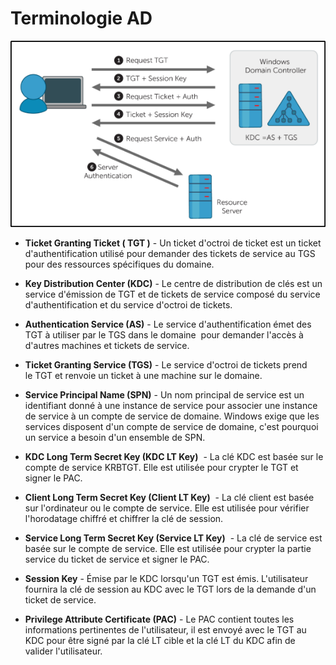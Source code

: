 # Terminologie AD

![](Images/kerberos-overview.png)

- **Ticket Granting Ticket ( TGT )** - Un ticket d'octroi de ticket est un ticket d'authentification utilisé pour demander des tickets de service au TGS pour des ressources spécifiques du domaine.

- **Key Distribution Center (KDC)** - Le centre de distribution de clés est un service d'émission de TGT et de tickets de service composé du service d'authentification et du service d'octroi de tickets.

- **Authentication Service (AS)** - Le service d'authentification émet des TGT à utiliser par le TGS dans le domaine  pour demander l'accès à d'autres machines et tickets de service.

- **Ticket Granting Service (TGS)** - Le service d'octroi de tickets prend le TGT et renvoie un ticket à une machine sur le domaine.  
    
- **Service Principal Name (SPN)** - Un nom principal de service est un identifiant donné à une instance de service pour associer une instance de service à un compte de service de domaine. Windows exige que les services disposent d'un compte de service de domaine, c'est pourquoi un service a besoin d'un ensemble de SPN.

- **KDC Long Term Secret Key (KDC LT Key)**  - La clé KDC est basée sur le compte de service KRBTGT. Elle est utilisée pour crypter le TGT et signer le PAC.

- **Client Long Term Secret Key (Client LT Key)**  - La clé client est basée sur l'ordinateur ou le compte de service. Elle est utilisée pour vérifier l'horodatage chiffré et chiffrer la clé de session.

- **Service Long Term Secret Key (Service LT Key)**  - La clé de service est basée sur le compte de service. Elle est utilisée pour crypter la partie service du ticket de service et signer le PAC.

- **Session Key** - Émise par le KDC lorsqu'un TGT est émis. L'utilisateur fournira la clé de session au KDC avec le TGT lors de la demande d'un ticket de service.

- **Privilege Attribute Certificate (PAC)** - Le PAC contient toutes les informations pertinentes de l'utilisateur, il est envoyé avec le TGT au KDC pour être signé par la clé LT cible et la clé LT du KDC afin de valider l'utilisateur.